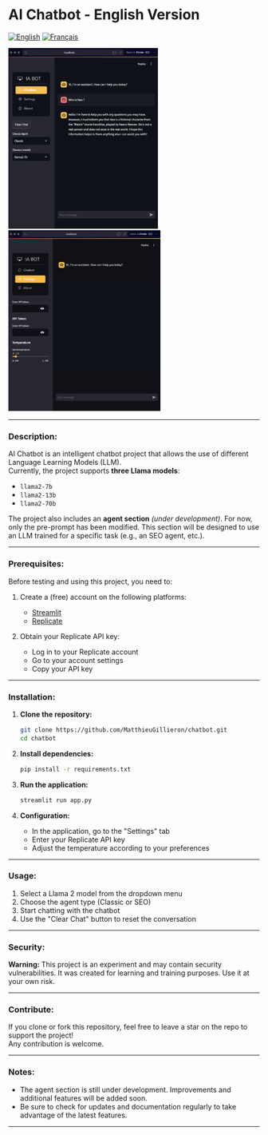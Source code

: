 # AI Chatbot - English Version

[![English](https://img.shields.io/badge/English-gray.svg)](./READMEen.md)  [![Français](https://img.shields.io/badge/Français-yellow.svg)](./README.md)  

<p align="left">
  <img src="/images/chatbot_message.png" alt="Chatbot Screenshot" width="300" height="auto">
   &nbsp;&nbsp;&nbsp;&nbsp;&nbsp;&nbsp;&nbsp;&nbsp;
  <img src="/images/setting.png" alt="Chatbot Screenshot" width="305" height="auto">
</p>

---
### Description:

AI Chatbot is an intelligent chatbot project that allows the use of different Language Learning Models (LLM).  
Currently, the project supports **three Llama models**:
- `llama2-7b`
- `llama2-13b`
- `llama2-70b`

The project also includes an **agent section** *(under development)*. For now, only the pre-prompt has been modified. This section will be designed to use an LLM trained for a specific task (e.g., an SEO agent, etc.).

---

### Prerequisites:

Before testing and using this project, you need to:

1. Create a (free) account on the following platforms:
   - [Streamlit](https://streamlit.io)
   - [Replicate](https://replicate.com)

2. Obtain your Replicate API key:
   - Log in to your Replicate account
   - Go to your account settings
   - Copy your API key

---

### Installation:

1. **Clone the repository:**
   ```bash
   git clone https://github.com/MatthieuGillieron/chatbot.git
   cd chatbot
   ```

2. **Install dependencies:**
   ```bash
   pip install -r requirements.txt
   ```

3. **Run the application:**
   ```bash
   streamlit run app.py
   ```

4. **Configuration:**
   - In the application, go to the "Settings" tab
   - Enter your Replicate API key
   - Adjust the temperature according to your preferences

---

### Usage:

1. Select a Llama 2 model from the dropdown menu
2. Choose the agent type (Classic or SEO)
3. Start chatting with the chatbot
4. Use the "Clear Chat" button to reset the conversation

---

### Security:

**Warning:** This project is an experiment and may contain security vulnerabilities. It was created for learning and training purposes. Use it at your own risk.

---

### Contribute:

If you clone or fork this repository, feel free to leave a star on the repo to support the project!  
Any contribution is welcome.

---

### Notes:

- The agent section is still under development. Improvements and additional features will be added soon.
- Be sure to check for updates and documentation regularly to take advantage of the latest features.

---
